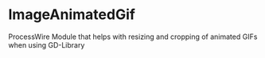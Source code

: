 ImageAnimatedGif
================

ProcessWire Module that helps with resizing and cropping of animated GIFs when using GD-Library
